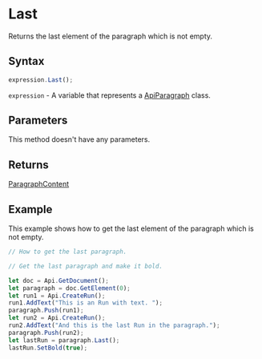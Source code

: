 # Last

Returns the last element of the paragraph which is not empty.

## Syntax

```javascript
expression.Last();
```

`expression` - A variable that represents a [ApiParagraph](../ApiParagraph.md) class.

## Parameters

This method doesn't have any parameters.

## Returns

[ParagraphContent](../../Enumeration/ParagraphContent.md)

## Example

This example shows how to get the last element of the paragraph which is not empty.

```javascript editor-docx
// How to get the last paragraph.

// Get the last paragraph and make it bold.

let doc = Api.GetDocument();
let paragraph = doc.GetElement(0);
let run1 = Api.CreateRun();
run1.AddText("This is an Run with text. ");
paragraph.Push(run1);
let run2 = Api.CreateRun();
run2.AddText("And this is the last Run in the paragraph.");
paragraph.Push(run2);
let lastRun = paragraph.Last();
lastRun.SetBold(true);
```
